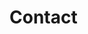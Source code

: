 <!--
 * @Author: hhhhhq
 * @Date: 2021-07-01 12:44:23
 * @LastEditors: hhhhhq
 * @LastEditTime: 2021-07-01 12:44:56
 * @Description: file content
-->

# Contact
